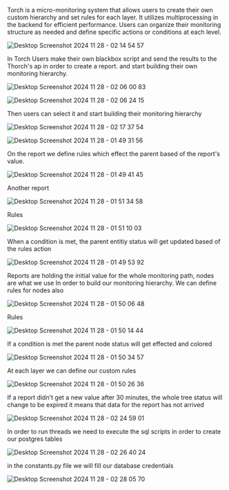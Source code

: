 Torch is a micro-monitoring system that allows users to create their own custom hierarchy and set rules for each layer. It utilizes multiprocessing in the backend for efficient performance. Users can organize their monitoring structure as needed and define specific actions or conditions at each level.

![Desktop Screenshot 2024 11 28 - 02 14 54 57](https://github.com/user-attachments/assets/1ecc19fa-248e-4dcb-980c-c6c3f9a913ae)

In Torch Users make their own blackbox script and send the results to the Thorch's ap in order to create a report. and start building their own monitoring hierarchy.

![Desktop Screenshot 2024 11 28 - 02 06 00 83](https://github.com/user-attachments/assets/1c5451f3-07f8-4c09-bd26-6506e6eb1be5)

![Desktop Screenshot 2024 11 28 - 02 06 24 15](https://github.com/user-attachments/assets/82d208f4-d835-42d2-aff7-70a82f289edb)

Then users can select it and start building their monitoring hierarchy

![Desktop Screenshot 2024 11 28 - 02 17 37 54](https://github.com/user-attachments/assets/91cece15-def2-4b29-8911-0d3e3b180077)

![Desktop Screenshot 2024 11 28 - 01 49 31 56](https://github.com/user-attachments/assets/f2a1f4c5-2618-46dd-abc9-ad076f533061)

On the report we define rules which effect the parent based of the report's value.

![Desktop Screenshot 2024 11 28 - 01 49 41 45](https://github.com/user-attachments/assets/f6539403-9758-4de3-adcc-12f4a734e46d)

Another report

![Desktop Screenshot 2024 11 28 - 01 51 34 58](https://github.com/user-attachments/assets/16d34ee6-3c96-42de-a12f-3b48aa94738a)

Rules

![Desktop Screenshot 2024 11 28 - 01 51 10 03](https://github.com/user-attachments/assets/85390469-5aec-49a5-ab46-6e0cdf75cf03)

When a condition is met, the parent entitiy status will get updated based of the rules action

![Desktop Screenshot 2024 11 28 - 01 49 53 92](https://github.com/user-attachments/assets/e3de6e42-fc89-4af5-8209-0df94efcc95a)

Reports are holding the initial value for the whole monitoring path, nodes are what we use In order to build our monitoring hierarchy.
We can define rules for nodes also

![Desktop Screenshot 2024 11 28 - 01 50 06 48](https://github.com/user-attachments/assets/39456823-49f9-4de3-a44c-ac634bfb35c7)

Rules

![Desktop Screenshot 2024 11 28 - 01 50 14 44](https://github.com/user-attachments/assets/e04baa3c-2d16-406d-bcfa-7fb363506dc7)

If a condition is met the parent node status will get effected and colored

![Desktop Screenshot 2024 11 28 - 01 50 34 57](https://github.com/user-attachments/assets/5c9fd3bd-aae5-4d48-a5be-6ca35314c77c)

At each layer we can define our custom rules

![Desktop Screenshot 2024 11 28 - 01 50 26 36](https://github.com/user-attachments/assets/0f6111fb-ca52-442f-89cd-726f40dd60fe)

If a report didn't get a new value after 30 minutes, the whole tree status will change to be expired it means that data for the report has not arrived

![Desktop Screenshot 2024 11 28 - 02 24 59 01](https://github.com/user-attachments/assets/fe326c7f-1aa3-4293-97e8-f5b384c1761a)

In order to run threads we need to execute the sql scripts in order to create our postgres tables

![Desktop Screenshot 2024 11 28 - 02 26 40 24](https://github.com/user-attachments/assets/ae3f3c20-0f69-4c76-b9c6-f20efc643c46)

in the constants.py file we will fill our database credentials

![Desktop Screenshot 2024 11 28 - 02 28 05 70](https://github.com/user-attachments/assets/2557fc5c-c222-4e36-8430-d54a4f0c72e9)








